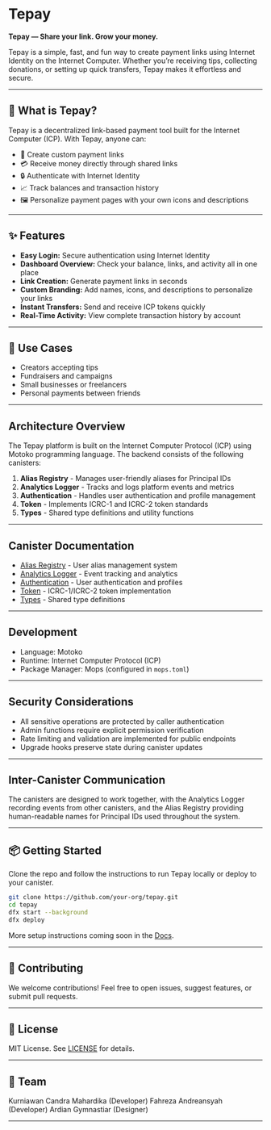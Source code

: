 
# Tepay

**Tepay — Share your link. Grow your money.**

Tepay is a simple, fast, and fun way to create payment links using Internet Identity on the Internet Computer. Whether you’re receiving tips, collecting donations, or setting up quick transfers, Tepay makes it effortless and secure.

---

## 🚀 What is Tepay?

Tepay is a decentralized link-based payment tool built for the Internet Computer (ICP). With Tepay, anyone can:

* 🔗 Create custom payment links
* 💳 Receive money directly through shared links
* 🔒 Authenticate with Internet Identity
* 📈 Track balances and transaction history
* 🖼️ Personalize payment pages with your own icons and descriptions

---

## ✨ Features

* **Easy Login:** Secure authentication using Internet Identity
* **Dashboard Overview:** Check your balance, links, and activity all in one place
* **Link Creation:** Generate payment links in seconds
* **Custom Branding:** Add names, icons, and descriptions to personalize your links
* **Instant Transfers:** Send and receive ICP tokens quickly
* **Real-Time Activity:** View complete transaction history by account

---

## 🎯 Use Cases

* Creators accepting tips
* Fundraisers and campaigns
* Small businesses or freelancers
* Personal payments between friends

---

## Architecture Overview

The Tepay platform is built on the Internet Computer Protocol (ICP) using Motoko programming language. The backend consists of the following canisters:

1. **Alias Registry** - Manages user-friendly aliases for Principal IDs
2. **Analytics Logger** - Tracks and logs platform events and metrics
3. **Authentication** - Handles user authentication and profile management
4. **Token** - Implements ICRC-1 and ICRC-2 token standards
5. **Types** - Shared type definitions and utility functions

---

## Canister Documentation

- [Alias Registry](./docs/alias-registry.md) - User alias management system
- [Analytics Logger](./docs/analytics-logger.md) - Event tracking and analytics
- [Authentication](./docs/auth.md) - User authentication and profiles
- [Token](./docs/token.md) - ICRC-1/ICRC-2 token implementation
- [Types](./docs/types.md) - Shared type definitions

---

## Development

- Language: Motoko
- Runtime: Internet Computer Protocol (ICP)
- Package Manager: Mops (configured in `mops.toml`)

---

## Security Considerations

- All sensitive operations are protected by caller authentication
- Admin functions require explicit permission verification
- Rate limiting and validation are implemented for public endpoints
- Upgrade hooks preserve state during canister updates

---

## Inter-Canister Communication

The canisters are designed to work together, with the Analytics Logger recording events from other canisters, and the Alias Registry providing human-readable names for Principal IDs used throughout the system.

---


## 📦 Getting Started

Clone the repo and follow the instructions to run Tepay locally or deploy to your canister.

```bash
git clone https://github.com/your-org/tepay.git
cd tepay
dfx start --background
dfx deploy
```

More setup instructions coming soon in the [Docs](./docs).

---

## 🤝 Contributing

We welcome contributions!
Feel free to open issues, suggest features, or submit pull requests.

---

## 📄 License

MIT License.
See [LICENSE](./LICENSE) for details.

---

## 🙌 Team

 Kurniawan Candra Mahardika (Developer)
 Fahreza Andreansyah (Developer)
 Ardian Gymnastiar (Designer)

---
